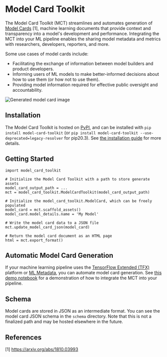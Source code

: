 # Model Card Toolkit

The Model Card Toolkit (MCT) streamlines and automates generation of [Model Cards](https://modelcards.withgoogle.com/about) [1], machine learning documents that provide context and transparency into a model's development and performance. Integrating the MCT into your ML pipeline enables the sharing model metadata and metrics with researchers, developers, reporters, and more.

Some use cases of model cards include:

* Facilitating the exchange of information between model builders and product developers.
* Informing users of ML models to make better-informed decisions about how to use them (or how not to use them).
* Providing model information required for effective public oversight and accountability.

![Generated model card image](https://raw.githubusercontent.com/tensorflow/model-card-toolkit/master/model_card_toolkit/images/model_card.png)

## Installation

The Model Card Toolkit is hosted on [PyPI](https://pypi.org/project/model-card-toolkit/), and can be installed with `pip install model-card-toolkit` (or `pip install model-card-toolkit
--use-deprecated=legacy-resolver` for pip20.3). See [the installation guide](model_card_toolkit/documentation/install.md) for more details.

## Getting Started

    import model_card_toolkit

    # Initialize the Model Card Toolkit with a path to store generate assets
    model_card_output_path = ...
    mct = model_card_toolkit.ModelCardToolkit(model_card_output_path)

    # Initialize the model_card_toolkit.ModelCard, which can be freely populated
    model_card = mct.scaffold_assets()
    model_card.model_details.name = 'My Model'

    # Write the model card data to a JSON file
    mct.update_model_card_json(model_card)

    # Return the model card document as an HTML page
    html = mct.export_format()

## Automatic Model Card Generation

If your machine learning pipeline uses the [TensorFlow Extended (TFX)](https://www.tensorflow.org/tfx) platform or [ML Metadata](https://www.tensorflow.org/tfx/guide/mlmd), you can automate model card generation. See [this demo notebook](model_card_toolkit/documentation/examples/MLMD_Model_Card_Toolkit_Demo.ipynb) for a demonstration of how to integrate the MCT into your pipeline.

## Schema

Model cards are stored in JSON as an intermediate format. You can see the model card JSON schema in the `schema` directory. Note that this is not a finalized path and may be hosted elsewhere in the future.

## References

[1] https://arxiv.org/abs/1810.03993
